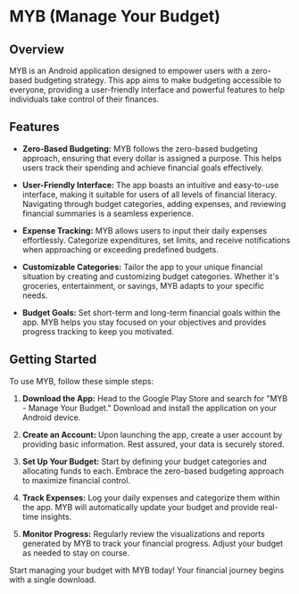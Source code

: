 # MYB (Manage Your Budget)

## Overview

MYB is an Android application designed to empower users with a zero-based budgeting strategy. This app aims to make budgeting accessible to everyone, providing a user-friendly interface and powerful features to help individuals take control of their finances.

## Features

- **Zero-Based Budgeting:** MYB follows the zero-based budgeting approach, ensuring that every dollar is assigned a purpose. This helps users track their spending and achieve financial goals effectively.

- **User-Friendly Interface:** The app boasts an intuitive and easy-to-use interface, making it suitable for users of all levels of financial literacy. Navigating through budget categories, adding expenses, and reviewing financial summaries is a seamless experience.

- **Expense Tracking:** MYB allows users to input their daily expenses effortlessly. Categorize expenditures, set limits, and receive notifications when approaching or exceeding predefined budgets.

- **Customizable Categories:** Tailor the app to your unique financial situation by creating and customizing budget categories. Whether it's groceries, entertainment, or savings, MYB adapts to your specific needs.

- **Budget Goals:** Set short-term and long-term financial goals within the app. MYB helps you stay focused on your objectives and provides progress tracking to keep you motivated.

## Getting Started

To use MYB, follow these simple steps:

1. **Download the App:** Head to the Google Play Store and search for "MYB - Manage Your Budget." Download and install the application on your Android device.

2. **Create an Account:** Upon launching the app, create a user account by providing basic information. Rest assured, your data is securely stored.

3. **Set Up Your Budget:** Start by defining your budget categories and allocating funds to each. Embrace the zero-based budgeting approach to maximize financial control.

4. **Track Expenses:** Log your daily expenses and categorize them within the app. MYB will automatically update your budget and provide real-time insights.

5. **Monitor Progress:** Regularly review the visualizations and reports generated by MYB to track your financial progress. Adjust your budget as needed to stay on course.


Start managing your budget with MYB today! Your financial journey begins with a single download.